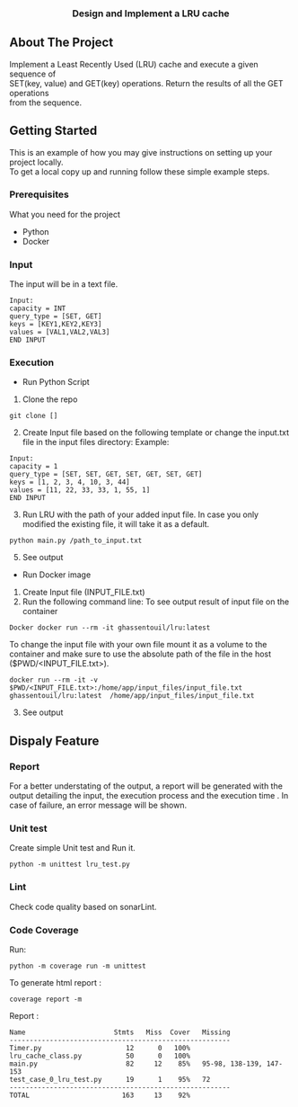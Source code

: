 <h3 align="center">Design and Implement a LRU cache</h3>

<!-- ABOUT THE PROJECT -->  

## About The Project

Implement a Least Recently Used (LRU) cache and execute a given sequence of  
SET(key, value) and GET(key) operations. Return the results of all the GET operations  
from the sequence.

<!-- GETTING STARTED -->  

## Getting Started

This is an example of how you may give instructions on setting up your project locally.  
To get a local copy up and running follow these simple example steps.

### Prerequisites

What you need for the project

* Python
* Docker

### Input

The input will be in a text file.

```  
Input:  
capacity = INT  
query_type = [SET, GET]  
keys = [KEY1,KEY2,KEY3]  
values = [VAL1,VAL2,VAL3]  
END INPUT  
```

### Execution

* Run Python Script

1. Clone the repo

```  
git clone []  
```  

2. Create Input file based on the following template or change the input.txt file in the input files directory:
   Example:

```  
Input:  
capacity = 1  
query_type = [SET, SET, GET, SET, GET, SET, GET]  
keys = [1, 2, 3, 4, 10, 3, 44]  
values = [11, 22, 33, 33, 1, 55, 1]  
END INPUT  
```  

3. Run LRU with the path of your added input file.
   In case you only modified the existing file, it will take it as a default.

```  
python main.py /path_to_input.txt  
```  

5. See output

* Run Docker image

1. Create Input file (INPUT_FILE.txt)
2. Run the following command line:
   To see output result of input file on the container

```  
Docker docker run --rm -it ghassentouil/lru:latest 
```  

To change the input file with your own file mount it as a volume to the container and make sure to use the absolute path
of the file in the host ($PWD/<INPUT_FILE.txt>).

``` 
docker run --rm -it -v $PWD/<INPUT_FILE.txt>:/home/app/input_files/input_file.txt ghassentouil/lru:latest  /home/app/input_files/input_file.txt
```
3. See output

## Dispaly Feature

### Report

For a better understating of the output, a report will be generated with the output detailing the input, the execution
process and the execution time .
In case of failure, an error message will be shown.

### Unit test

Create simple Unit test and Run it.

``` 
python -m unittest lru_test.py
```

### Lint

Check code quality based on sonarLint.

### Code Coverage

Run:

``` 
python -m coverage run -m unittest
```

To generate html report :

``` 
coverage report -m
```

Report :

```
Name                      Stmts   Miss  Cover   Missing
-------------------------------------------------------
Timer.py                     12      0   100%
lru_cache_class.py           50      0   100%
main.py                      82     12    85%   95-98, 138-139, 147-153
test_case_0_lru_test.py      19      1    95%   72
-------------------------------------------------------
TOTAL                       163     13    92%
```